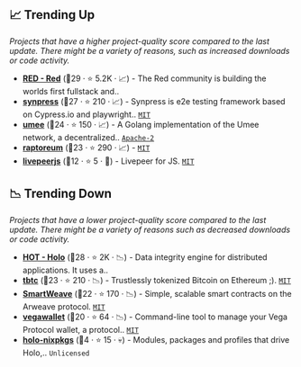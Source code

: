 ## 📈 Trending Up

_Projects that have a higher project-quality score compared to the last update. There might be a variety of reasons, such as increased downloads or code activity._

- <b><a href="https://github.com/red">RED - Red</a></b> (🥈29 ·  ⭐ 5.2K · 📈) - The Red community is building the worlds first fullstack and.. <code><img src="https://git.io/J9cO9" style="display:inline;" width="13" height="13"></code>
- <b><a href="https://github.com/Synthetixio/synpress">synpress</a></b> (🥇27 ·  ⭐ 210 · 📈) - Synpress is e2e testing framework based on Cypress.io and playwright.. <code><a href="http://bit.ly/34MBwT8">MIT</a></code>
- <b><a href="https://github.com/umee-network/umee">umee</a></b> (🥈24 ·  ⭐ 150 · 📈) - A Golang implementation of the Umee network, a decentralized.. <code><a href="http://bit.ly/3nYMfla">Apache-2</a></code>
- <b><a href="https://github.com/Raptor3um/raptoreum">raptoreum</a></b> (🥈23 ·  ⭐ 290 · 📈) -  <code><a href="http://bit.ly/34MBwT8">MIT</a></code>
- <b><a href="https://github.com/livepeer/livepeer.js">livepeerjs</a></b> (🥉12 ·  ⭐ 5 · 🐣) - Livepeer for JS. <code><a href="http://bit.ly/34MBwT8">MIT</a></code>

## 📉 Trending Down

_Projects that have a lower project-quality score compared to the last update. There might be a variety of reasons such as decreased downloads or code activity._

- <b><a href="https://github.com/holochain">HOT - Holo</a></b> (🥈28 ·  ⭐ 2K · 📉) - Data integrity engine for distributed applications. It uses a.. <code><img src="https://git.io/J9cO9" style="display:inline;" width="13" height="13"></code>
- <b><a href="https://github.com/keep-network/tbtc">tbtc</a></b> (🥈23 ·  ⭐ 210 · 📉) - Trustlessly tokenized Bitcoin on Ethereum ;). <code><a href="http://bit.ly/34MBwT8">MIT</a></code>
- <b><a href="https://github.com/ArweaveTeam/SmartWeave">SmartWeave</a></b> (🥈22 ·  ⭐ 170 · 📉) - Simple, scalable smart contracts on the Arweave protocol. <code><a href="http://bit.ly/34MBwT8">MIT</a></code>
- <b><a href="https://github.com/vegaprotocol/vegawallet">vegawallet</a></b> (🥈20 ·  ⭐ 64 · 📉) - Command-line tool to manage your Vega Protocol wallet, a protocol.. <code><a href="http://bit.ly/34MBwT8">MIT</a></code>
- <b><a href="https://github.com/holo-host/holo-nixpkgs">holo-nixpkgs</a></b> (🥉4 ·  ⭐ 15 · 💀) - Modules, packages and profiles that drive Holo,.. <code>Unlicensed</code>

